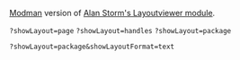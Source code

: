 [Modman](https://github.com/colinmollenhour/modman) version of [Alan Storm's Layoutviewer module](http://alanstorm.com/layouts_blocks_and_templates).

`?showLayout=page`
`?showLayout=handles`
`?showLayout=package`

`?showLayout=package&showLayoutFormat=text`
